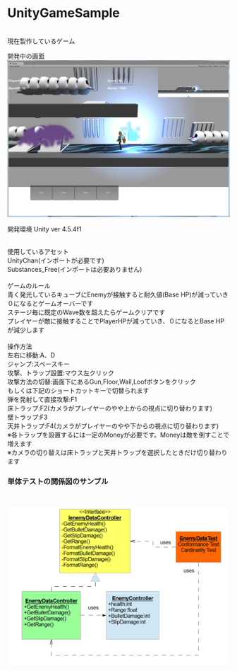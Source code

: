 ﻿UnityGameSample
===============
<br>現在製作しているゲーム

開発中の画面
![image](20141114GameSS.jpg)
<br>

開発環境 Unity ver 4.5.4f1

<br>使用しているアセット
<br>UnityChan(インポートが必要です)
<br>Substances_Free(インポートは必要ありません)
<br>
<br>ゲームのルール
<br>青く発光しているキューブにEnemyが接触すると耐久値(Base HP)が減っていき０になるとゲームオーバーです
<br>ステージ毎に既定のWave数を超えたらゲームクリアです
<br>プレイヤーが敵に接触することでPlayerHPが減っていき、０になるとBase HPが減少します
<br>
<br>操作方法
<br>左右に移動:A、D
<br>ジャンプ:スペースキー
<br>攻撃、トラップ設置:マウス左クリック
<br>攻撃方法の切替:画面下にあるGun,Floor,Wall,Loofボタンをクリック
<br>もしくは下記のショートカットキーで切替られます
<br>弾を発射して直接攻撃:F1
<br>床トラップ:F2(カメラがプレイヤーのやや上からの視点に切り替わります)
<br>壁トラップ:F3
<br>天井トラップ:F4(カメラがプレイヤーのやや下からの視点に切り替わります)
<br>※各トラップを設置するには一定のMoneyが必要です。Moneyは敵を倒すことで増えます
<br>※カメラの切り替えは床トラップと天井トラップを選択したときだけ切り替わります
<br>
### 単体テストの関係図のサンプル
<br>

![image](EnemyControllerのテストの関係図.png)
